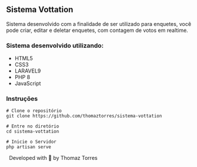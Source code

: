 ## Sistema Vottation

Sistema desenvolvido com a finalidade de ser utilizado para enquetes, você pode criar, editar e deletar enquetes, com contagem de votos em realtime.

### Sistema desenvolvido utilizando: 
- HTML5
- CSS3
- LARAVEL9
- PHP 8
- JavaScript

### Instruções 
```
# Clone o repositório
git clone https://github.com/thomaztorres/sistema-vottation

# Entre no diretório
cd sistema-vottation

# Inicie o Servidor
php artisan serve
```
&nbsp;
Developed with 💙 by Thomaz Torres

